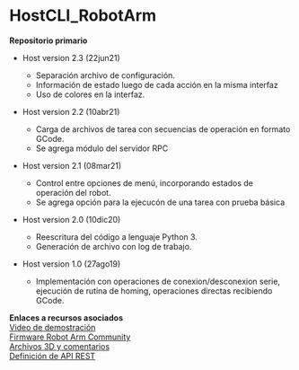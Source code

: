 # HostCLI_RobotArm
**Repositorio primario**
* Host version 2.3 (22jun21)
  - Separación archivo de configuración.
  - Información de estado luego de cada acción en la misma interfaz
  - Uso de colores en la interfaz.

* Host version 2.2 (10abr21)
  - Carga de archivos de tarea con secuencias de operación en formato GCode.
  - Se agrega módulo del servidor RPC

* Host version 2.1 (08mar21)
  - Control entre opciones de menú, incorporando estados de operación del robot.
  - Se agrega opción para la ejecucón de una tarea con prueba básica

* Host version 2.0 (10dic20)
  - Reescritura del código a lenguaje Python 3.
  - Generación de archivo con log de trabajo.

* Host version 1.0 (27ago19)
  - Implementación con operaciones de conexion/desconexion serie, ejecución de rutina de homing, operaciones directas recibiendo GCode.

**Enlaces a recursos asociados**</br>
[Video de demostración]()</br>
[Firmware Robot Arm Community](https://www-20sfactory.com/robot/resource#firmware)</br>
[Archivos 3D y comentarios](https://www.thingiverse.com/puma_3d/designs)</br>
[Definición de API REST]()
